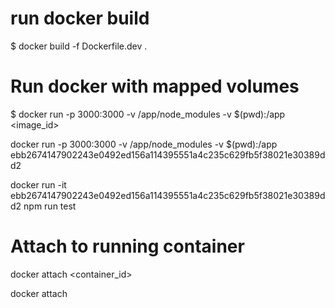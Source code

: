# run docker build

$ docker build -f Dockerfile.dev .

# Run docker with mapped volumes

$ docker run -p 3000:3000 -v /app/node_modules -v $(pwd):/app <image_id>

docker run -p 3000:3000 -v /app/node_modules -v $(pwd):/app ebb2674147902243e0492ed156a114395551a4c235c629fb5f38021e30389dd2

docker run -it ebb2674147902243e0492ed156a114395551a4c235c629fb5f38021e30389dd2 npm run test

# Attach to running container

docker attach <container_id>

docker attach
